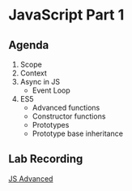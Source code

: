 # JavaScript Part 1

## Agenda

<ol>
    <li> Scope </li>
    <li> Context </li>
    <li>
      Async in JS
      <ul>
        <li> Event Loop </li>
      </ul>
    </li>
    <li>
        ES5
        <ul>
            <li>Advanced functions</li>
            <li>Constructor functions</li>
            <li>Prototypes</li>
            <li>Prototype base inheritance </li>
        </ul>
    </li>
</ol>

## Lab Recording
[JS Advanced](https://drive.google.com/file/d/19m0yJpKUrKp9n5XVyEJRFV33euyeFgJg/view?usp=sharing)
